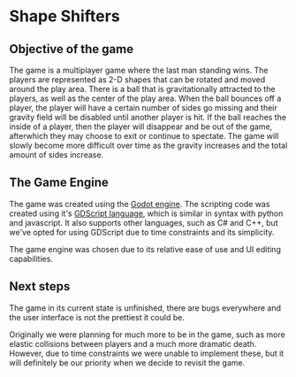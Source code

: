 # Shape Shifters

## Objective of the game

The game is a multiplayer game where the last man standing wins. The players are represented as 2-D shapes that can be rotated and moved around the play area. There is a ball that is gravitationally attracted to the players, as well as the center of the play area. When the ball bounces off a player, the player will have a certain number of sides go missing and their gravity field will be disabled until another player is hit. If the ball reaches the inside of a player, then the player will disappear and be out of the game, afterwhich they may choose to exit or continue to spectate. The game will slowly become more difficult over time as the gravity increases and the total amount of sides increase.

## The Game Engine

The game was created using the [Godot engine](https://godotengine.org/). The scripting code was created using it's [GDScript language](https://docs.godotengine.org/en/3.5/tutorials/scripting/gdscript/gdscript_basics.html), which is similar in syntax with python and javascript. It also supports other languages, such as C# and C++, but we've opted for using GDScript due to time constraints and its simplicity.

The game engine was chosen due to its relative ease of use and UI editing capabilities.

## Next steps

The game in its current state is unfinished, there are bugs everywhere and the user interface is not the prettiest it could be.

Originally we were planning for much more to be in the game, such as more elastic collisions between players and a much more dramatic death. However, due to time constraints we were unable to implement these, but it will definitely be our priority when we decide to revisit the game.
